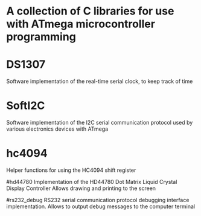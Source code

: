 # A collection of C libraries for use with ATmega microcontroller programming

# DS1307
Software implementation of the real-time serial clock, to keep track of time

# SoftI2C
Software implementation of the I2C serial communication protocol used by various electronics devices with ATmega

# hc4094
Helper functions for using the HC4094 shift register

#hd44780
Implementation of the HD44780 Dot Matrix Liquid Crystal Display Controller
Allows drawing and printing to the screen

#rs232_debug
RS232 serial communication protocol debugging interface implementation.
Allows to output debug messages to the computer terminal
